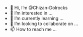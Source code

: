 - 👋 Hi, I’m @Chizan-Dolrocks
- 👀 I’m interested in ...
- 🌱 I’m currently learning ...
- 💞️ I’m looking to collaborate on ...
- 📫 How to reach me ...

<!---
Chizan-Dolrocks/Chizan-Dolrocks is a ✨ special ✨ repository because its `README.md` (this file) appears on your GitHub profile.
You can click the Preview link to take a look at your changes.
--->
